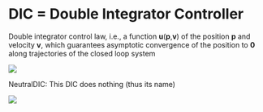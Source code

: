 # DIC = Double Integrator Controller

Double integrator control law, i.e., a function **u**(**p**,**v**) of the position **p** and velocity **v**, which guarantees asymptotic convergence of the position to **0** along trajectories of the closed loop system

<img src="https://latex.codecogs.com/svg.latex?\begin{align}&space;&\dot{\mathbf{p}}(t)&space;=&space;\mathbf{v}(t)&space;\notag&space;\\&space;&\dot{\mathbf{v}}(t)&space;=&space;\mathbf{u}(\mathbf{p}(t),\mathbf{v}(t))&space;\notag&space;\end{align}">

NeutralDIC: This DIC does nothing (thus its name)

<img src="https://latex.codecogs.com/svg.latex?\mathbf{u}(\mathbf{p},\mathbf{v})&space;=&space;\boldsymbol{0}">
